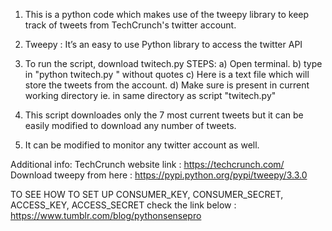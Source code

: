 1. This is a python code which makes use of the tweepy library to keep track of tweets from TechCrunch's twitter account.
2. Tweepy  :   It’s an easy to use Python library to access the twitter API 
3. To run the script, download twitech.py 
STEPS:
    a) Open terminal.
    b) type in "python twitech.py <file>" without quotes
    c) Here <file> is a text file which will store the tweets from the account.
    d) Make sure <file> is present in current working directory ie. in same directory as script "twitech.py"

4. This script downloades only the 7 most current tweets but it can be easily modified to download any number of tweets.
5. It can be modified to monitor any twitter account as well.

Additional info:
TechCrunch website link  :   https://techcrunch.com/
Download tweepy from here  :  https://pypi.python.org/pypi/tweepy/3.3.0

TO SEE HOW TO SET UP CONSUMER_KEY, CONSUMER_SECRET, ACCESS_KEY, ACCESS_SECRET check the link below :
    https://www.tumblr.com/blog/pythonsensepro
